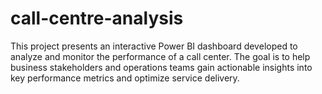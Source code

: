 # call-centre-analysis
This project presents an interactive Power BI dashboard developed to analyze and monitor the performance of a call center. The goal is to help business stakeholders and operations teams gain actionable insights into key performance metrics and optimize service delivery.
